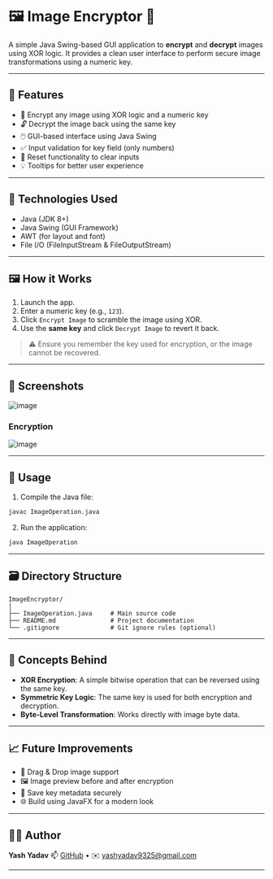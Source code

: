 # 🖼️ Image Encryptor 🔐

A simple Java Swing-based GUI application to **encrypt** and **decrypt** images using XOR logic. It provides a clean user interface to perform secure image transformations using a numeric key.

---

## 🚀 Features

- 🔐 Encrypt any image using XOR logic and a numeric key
- 🔓 Decrypt the image back using the same key
- 🖱️ GUI-based interface using Java Swing
- ✅ Input validation for key field (only numbers)
- 🔁 Reset functionality to clear inputs
- 💡 Tooltips for better user experience

---

## 🧰 Technologies Used

- Java (JDK 8+)
- Java Swing (GUI Framework)
- AWT (for layout and font)
- File I/O (FileInputStream & FileOutputStream)

---

## 🖼️ How it Works

1. Launch the app.
2. Enter a numeric key (e.g., `123`).
3. Click `Encrypt Image` to scramble the image using XOR.
4. Use the **same key** and click `Decrypt Image` to revert it back.

> ⚠️ Ensure you remember the key used for encryption, or the image cannot be recovered.

---

## 📸 Screenshots

![image](https://github.com/user-attachments/assets/d493526a-f91c-4f03-98c9-03ceae21a71a)

### Encryption 

![image](https://github.com/user-attachments/assets/38fcd47f-3b5d-40ed-914b-513b7c8470c5)

---

## 🧪 Usage

1. Compile the Java file:

```bash
javac ImageOperation.java
````

2. Run the application:

```bash
java ImageOperation
```

---

## 🗃️ Directory Structure

```
ImageEncryptor/
│
├── ImageOperation.java     # Main source code
├── README.md               # Project documentation
└── .gitignore              # Git ignore rules (optional)
```

---

## 🧠 Concepts Behind

* **XOR Encryption**: A simple bitwise operation that can be reversed using the same key.
* **Symmetric Key Logic**: The same key is used for both encryption and decryption.
* **Byte-Level Transformation**: Works directly with image byte data.

---

## 📈 Future Improvements

* 📂 Drag & Drop image support
* 🖼️ Image preview before and after encryption
* 🔑 Save key metadata securely
* 🌐 Build using JavaFX for a modern look

---

## 🙋‍♂️ Author

**Yash Yadav**
📫 [GitHub](https://github.com/11Yashyadav) • ✉️ [yashyadav9325@gmail.com](mailto:yashyadav9325@gmail.com)

---
